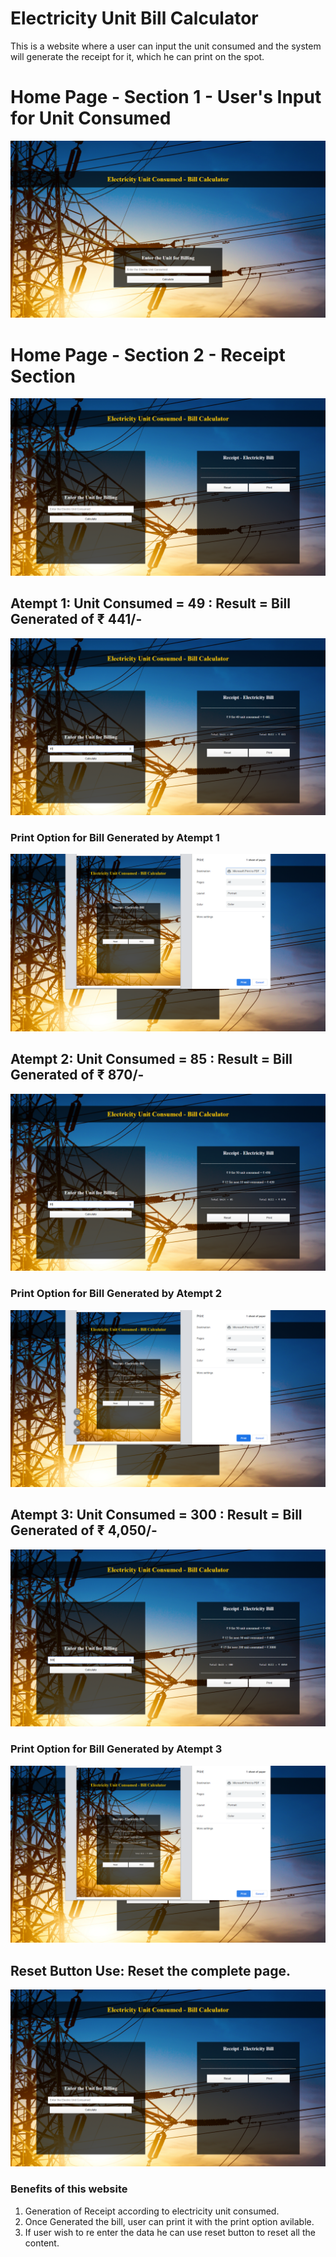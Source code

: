 # Electricity Unit Bill Calculator
This is a website where a user can input the unit consumed and the system will generate the receipt for it, which he can print on the spot.

# Home Page - Section 1 - User's Input for Unit Consumed
<img src="ElectricUnitCal/screenshot/img1.png">

# Home Page - Section 2 - Receipt Section
<img src="ElectricUnitCal/screenshot/img2.png">

## Atempt 1: Unit Consumed = 49 : Result = Bill Generated of ₹ 441/-
<img src="ElectricUnitCal/screenshot/img3.png">

### Print Option for Bill Generated by Atempt 1
<img src="ElectricUnitCal/screenshot/img4.png">

## Atempt 2: Unit Consumed = 85 : Result = Bill Generated of ₹ 870/-
<img src="ElectricUnitCal/screenshot/img5.png">

### Print Option for Bill Generated by Atempt 2
<img src="ElectricUnitCal/screenshot/img6.png">

## Atempt 3: Unit Consumed = 300 : Result = Bill Generated of ₹ 4,050/-
<img src="ElectricUnitCal/screenshot/img7.png">

### Print Option for Bill Generated by Atempt 3
<img src="ElectricUnitCal/screenshot/img8.png">

## Reset Button Use: Reset the complete page.
<img src="ElectricUnitCal/screenshot/img9.png">


### Benefits of this website
1. Generation of Receipt according to electricity unit consumed.
2. Once Generated the bill, user can print it with the print option avilable.
3. If user wish to re enter the data he can use reset button to reset all the content.
